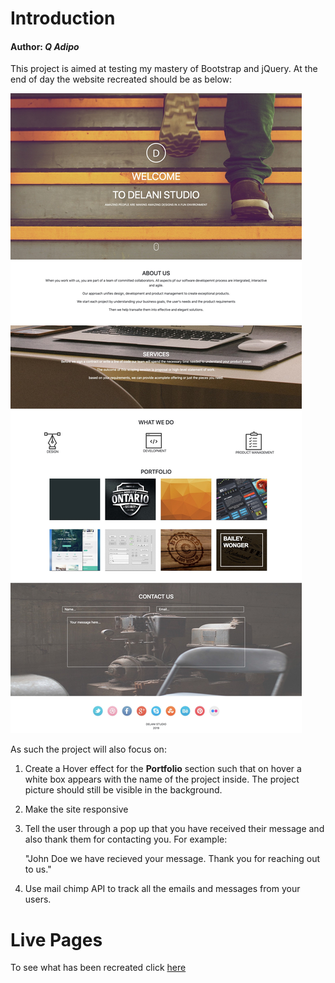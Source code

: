 # Introduction
#### Author: *Q Adipo*

This project is aimed at testing my mastery of Bootstrap and jQuery. At the end of day the website recreated should be as below:

![Our Website](studio.jpg)

As such the project will also focus on:
1. Create a Hover effect for the **Portfolio** section such that on hover a white box appears with the name of the project inside. The project picture should still be visible in the background. 
2. Make the site responsive
3. Tell the user through a pop up that you have received their message and also thank them for contacting you. For example:

    "John Doe we have recieved your message. Thank you for reaching out to us."

3. Use mail chimp API to track all the emails and messages from your users.

# Live Pages
To see what has been recreated click [here]()
